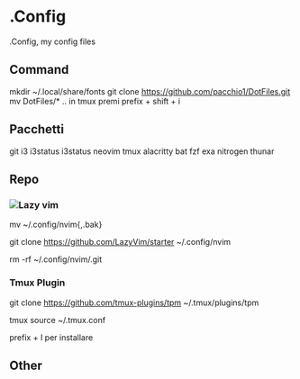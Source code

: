# .Config

.Config, my config files

## Command

mkdir ~/.local/share/fonts
git clone <https://github.com/pacchio1/DotFiles.git>
mv DotFiles/* ..
in tmux premi prefix + shift + i

## Pacchetti

git i3 i3status i3status neovim tmux alacritty bat fzf exa nitrogen thunar

## Repo

### ![Lazy vim](https://www.lazyvim.org/)

mv ~/.config/nvim{,.bak}

git clone <https://github.com/LazyVim/starter> ~/.config/nvim

rm -rf ~/.config/nvim/.git

### Tmux Plugin

git clone <https://github.com/tmux-plugins/tpm> ~/.tmux/plugins/tpm

tmux source ~/.tmux.conf

prefix + I per installare

## Other
